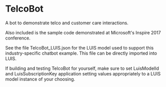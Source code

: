 # TelcoBot
A bot to demonstrate telco and customer care interactions.

Also included is the sample code demonstrated at Microsoft's Inspire 2017 conference.

See the file TelcoBot_LUIS.json for the LUIS model used to support this industry-specific chatbot example.
This file can be directly imported into LUIS.

If building and testing TelcoBot for yourself, make sure to set LuisModelId and LuisSubscriptionKey 
application setting values appropriately to a LUIS model instance of your choosing.
